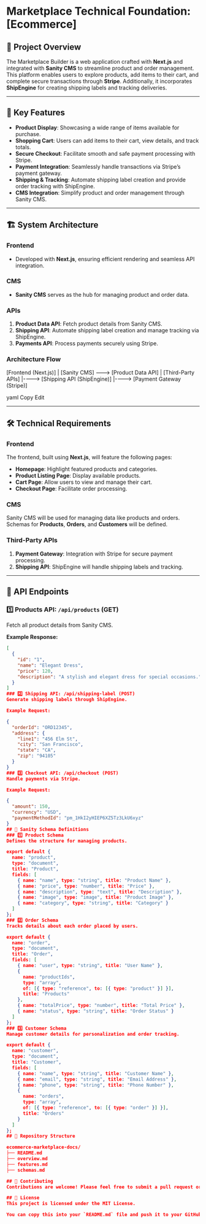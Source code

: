 # Marketplace Technical Foundation: [Ecommerce]

## 📌 Project Overview
The Marketplace Builder is a web application crafted with **Next.js** and integrated with **Sanity CMS** to streamline product and order management. This platform enables users to explore products, add items to their cart, and complete secure transactions through **Stripe**. Additionally, it incorporates **ShipEngine** for creating shipping labels and tracking deliveries.

---

## 🌟 Key Features
- **Product Display**: Showcasing a wide range of items available for purchase.
- **Shopping Cart**: Users can add items to their cart, view details, and track totals.
- **Secure Checkout**: Facilitate smooth and safe payment processing with Stripe.
- **Payment Integration**: Seamlessly handle transactions via Stripe’s payment gateway.
- **Shipping & Tracking**: Automate shipping label creation and provide order tracking with ShipEngine.
- **CMS Integration**: Simplify product and order management through Sanity CMS.

---

## 🏗️ System Architecture
### **Frontend**
- Developed with **Next.js**, ensuring efficient rendering and seamless API integration.

### **CMS**
- **Sanity CMS** serves as the hub for managing product and order data.

### **APIs**
1. **Product Data API**: Fetch product details from Sanity CMS.
2. **Shipping API**: Automate shipping label creation and manage tracking via ShipEngine.
3. **Payments API**: Process payments securely using Stripe.

### **Architecture Flow**
[Frontend (Next.js)] | [Sanity CMS] ---> [Product Data API] | [Third-Party APIs] |----> [Shipping API (ShipEngine)] |----> [Payment Gateway (Stripe)]

yaml
Copy
Edit

---

## 🛠️ Technical Requirements
### **Frontend**
The frontend, built using **Next.js**, will feature the following pages:
- **Homepage**: Highlight featured products and categories.
- **Product Listing Page**: Display available products.
- **Cart Page**: Allow users to view and manage their cart.
- **Checkout Page**: Facilitate order processing.

### **CMS**
Sanity CMS will be used for managing data like products and orders.  
Schemas for **Products**, **Orders**, and **Customers** will be defined.

### **Third-Party APIs**
1. **Payment Gateway**: Integration with Stripe for secure payment processing.
2. **Shipping API**: ShipEngine will handle shipping labels and tracking.

---

## 📡 API Endpoints
### 1️⃣ Products API: `/api/products` (GET)
Fetch all product details from Sanity CMS.

**Example Response:**
```json
[
  {
    "id": "1",
    "name": "Elegant Dress",
    "price": 120,
    "description": "A stylish and elegant dress for special occasions."
  }
]
### 2️⃣ Shipping API: /api/shipping-label (POST)
Generate shipping labels through ShipEngine.

Example Request:

{
  "orderId": "ORD12345",
  "address": {
    "line1": "456 Elm St",
    "city": "San Francisco",
    "state": "CA",
    "zip": "94105"
  }
}
### 3️⃣ Checkout API: /api/checkout (POST)
Handle payments via Stripe.

Example Request:

{
  "amount": 150,
  "currency": "USD",
  "paymentMethodId": "pm_1HkI2yHIEP6XZ5Tz3LkU6xyz"
}
## 📝 Sanity Schema Definitions
### 1️⃣ Product Schema
Defines the structure for managing products.

export default {
  name: "product",
  type: "document",
  title: "Product",
  fields: [
    { name: "name", type: "string", title: "Product Name" },
    { name: "price", type: "number", title: "Price" },
    { name: "description", type: "text", title: "Description" },
    { name: "image", type: "image", title: "Product Image" },
    { name: "category", type: "string", title: "Category" }
  ]
};
### 2️⃣ Order Schema
Tracks details about each order placed by users.

export default {
  name: "order",
  type: "document",
  title: "Order",
  fields: [
    { name: "user", type: "string", title: "User Name" },
    { 
      name: "productIds", 
      type: "array", 
      of: [{ type: "reference", to: [{ type: "product" }] }],
      title: "Products"
    },
    { name: "totalPrice", type: "number", title: "Total Price" },
    { name: "status", type: "string", title: "Order Status" }
  ]
};
### 3️⃣ Customer Schema
Manage customer details for personalization and order tracking.

export default {
  name: "customer",
  type: "document",
  title: "Customer",
  fields: [
    { name: "name", type: "string", title: "Customer Name" },
    { name: "email", type: "string", title: "Email Address" },
    { name: "phone", type: "string", title: "Phone Number" },
    { 
      name: "orders", 
      type: "array", 
      of: [{ type: "reference", to: [{ type: "order" }] }],
      title: "Orders"
    }
  ]
};
## 📂 Repository Structure

ecommerce-marketplace-docs/
├── README.md
├── overview.md
├── features.md
├── schemas.md

## 📢 Contributing
Contributions are welcome! Please feel free to submit a pull request or open an issue for suggestions.

## 📜 License
This project is licensed under the MIT License.

You can copy this into your `README.md` file and push it to your GitHub repository. Let me know if you need h
